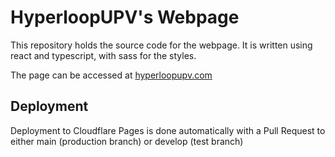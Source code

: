 # HyperloopUPV's Webpage

This repository holds the source code for the webpage. It is written using react and typescript, with sass for the styles.

The page can be accessed at [hyperloopupv.com](https://hyperloopupv.com)
## Deployment

Deployment to Cloudflare Pages is done automatically with a Pull Request to either main (production branch) or develop (test branch)